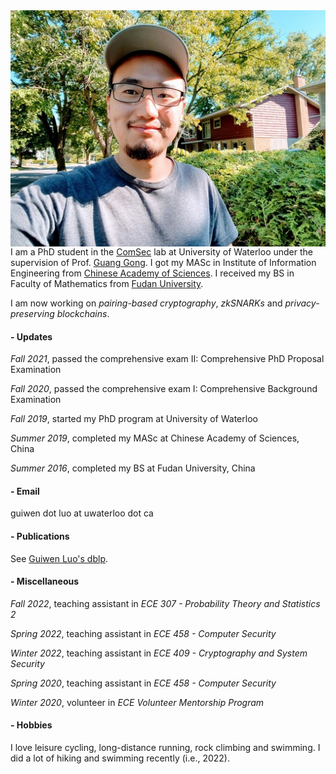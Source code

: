 <img align="right" src="smallguiwen.jpeg">

I am a PhD student in the [ComSec](https://uwaterloo.ca/communications-security-lab/) lab at University of Waterloo under the supervision of Prof. [Guang Gong](https://uwaterloo.ca/scholar/ggong). I got my MASc in Institute of Information Engineering from [Chinese Academy of Sciences](https://english.cas.cn/). I received my BS in Faculty of Mathematics from [Fudan University](https://www.fudan.edu.cn/en/).

I am now working on *pairing-based cryptography*, *zkSNARKs* and *privacy-preserving blockchains*.

#### - Updates

*Fall 2021*, passed the comprehensive exam II: Comprehensive PhD Proposal Examination

*Fall 2020*, passed the comprehensive exam I: Comprehensive Background Examination

*Fall 2019*, started my PhD program at University of Waterloo

*Summer 2019*, completed my MASc at Chinese Academy of Sciences, China

*Summer 2016*, completed my BS at Fudan University, China


#### - Email

guiwen dot luo at uwaterloo dot ca

#### - Publications

See [Guiwen Luo's dblp](https://dblp.org/pid/237/4756.html).

#### - Miscellaneous

*Fall 2022*, teaching assistant in *ECE 307 - Probability Theory and Statistics 2*

*Spring 2022*, teaching assistant in *ECE 458 - Computer Security*

*Winter 2022*, teaching assistant in *ECE 409 - Cryptography and System Security*

*Spring 2020*, teaching assistant in *ECE 458 - Computer Security*

*Winter 2020*, volunteer in *ECE Volunteer Mentorship Program*

#### - Hobbies

I love leisure cycling, long-distance running, rock climbing and swimming. I did a lot of hiking and swimming recently (i.e., 2022).
